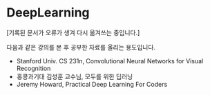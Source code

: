 # DeepLearning

[기록된 문서가 오류가 생겨 다시 옮겨쓰는 중입니다.]

다음과 같은 강의를 본 후 공부한 자료를 올리는 용도입니다.

- Stanford Univ. CS 231n, Convolutional Neural Networks for Visual Recognition
- 홍콩과기대 김성훈 교수님, 모두를 위한 딥러닝
- Jeremy Howard, Practical Deep Learning For Coders
